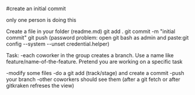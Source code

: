 #create an initial commit

only one person is doing this

Create a file in your folder (readme.md)
git add .
git commit -m "initial commit"
git push (password problem: open git bash as admin and paste:git config --system --unset credential.helper)

Task:
-each coworker in the group creates a branch. Use a name like feature/name-of-the-feature. Pretend you are working on a specific task

-modify some files
-do a git add (track/stage) and create a commit
-push your branch
-other coworkers should see them (after a git fetch or after gitkraken refreses the view)